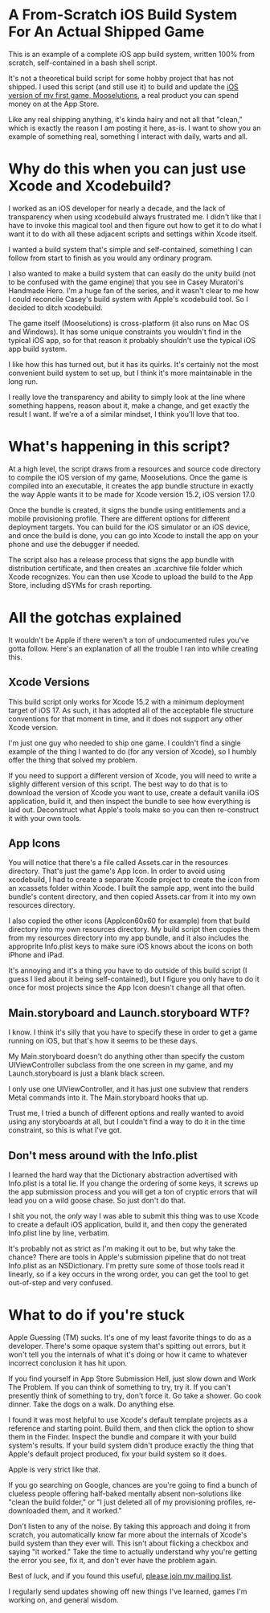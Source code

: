 # A From-Scratch iOS Build System For An Actual Shipped Game
This is an example of a complete iOS app build system, written 100% from scratch, self-contained in a bash shell script.

It's not a theoretical build script for some hobby project that has not shipped. I used this script (and still use it) to build and update the [iOS version of my first game, Mooselutions](https://apps.apple.com/us/app/mooselutions/id6477404960?mt=12), a real product you can spend money on at the App Store.

Like any real shipping anything, it's kinda hairy and not all that "clean," which is exactly the reason I am posting it here, as-is. I want to show you an example of something real, something I interact with daily, warts and all.

# Why do this when you can just use Xcode and Xcodebuild?
I worked as an iOS developer for nearly a decade, and the lack of transparency when using xcodebuild always frustrated me. I didn't like that I have to invoke this magical tool and then figure out how to get it to do what I want it to do with all these adjacent scripts and settings within Xcode itself.

I wanted a build system that's simple and self-contained, something I can follow from start to finish as you would any ordinary program.

I also wanted to make a build system that can easily do the unity build (not to be confused with the game engine) that you see in Casey Muratori's Handmade Hero. I'm a huge fan of the series, and it wasn't clear to me how I could reconcile Casey's build system with Apple's xcodebuild tool. So I decided to ditch xcodebuild.

The game itself (Mooselutions) is cross-platform (it also runs on Mac OS and Windows). It has some unique constraints you wouldn't find in the typical iOS app, so for that reason it probably shouldn't use the typical iOS app build system. 

I like how this has turned out, but it has its quirks. It's certainly not the most convenient build system to set up, but I think it's more maintainable in the long run.

I really love the transparency and ability to simply look at the line where something happens, reason about it, make a change, and get exactly the result I want. If we're a of a similar mindset, I think you'll love that too.

# What's happening in this script?
At a high level, the script draws from a resources and source code directory to compile the iOS version of my game, Mooselutions. Once the game is compiled into an executable, it creates the app bundle structure in exactly the way Apple wants it to be made for Xcode version 15.2, iOS version 17.0

Once the bundle is created, it signs the bundle using entitlements and a mobile provisioning profile. There are different options for different deployment targets. You can build for the iOS simulator or an iOS device, and once the build is done, you can go into Xcode to install the app on your phone and use the debugger if needed.

The script also has a release process that signs the app bundle with distribution certificate, and then creates an .xcarchive file folder which Xcode recognizes. You can then use Xcode to upload the build to the App Store, including dSYMs for crash reporting. 

# All the gotchas explained
It wouldn't be Apple if there weren't a ton of undocumented rules you've gotta follow. Here's an explanation of all the trouble I ran into while creating this.

## Xcode Versions
This build script only works for Xcode 15.2 with a minimum deployment target of iOS 17. As such, it has adopted all of the acceptable file structure conventions for that moment in time, and it does not support any other Xcode version.

I'm just one guy who needed to ship one game. I couldn't find a single example of the thing I wanted to do (for any version of Xcode), so I humbly offer the thing that solved my problem.

If you need to support a different version of Xcode, you will need to write a slighly different version of this script. The best way to do that is to download the version of Xcode you want to use, create a default vanilla iOS application, build it, and then inspect the bundle to see how everything is laid out. Deconstruct what Apple's tools make so you can then re-construct it with your own tools.

## App Icons
You will notice that there's a file called Assets.car in the resources directory. That's just the game's App Icon. In order to avoid using xcodebuild, I had to create a separate Xcode project to create the icon from an xcassets folder within Xcode. I built the sample app, went into the build bundle's content directory, and then copied Assets.car from it into my own resources directory.

I also copied the other icons (AppIcon60x60 for example) from that build directory into my own resources directory. My build script then copies them from my resources directory into my app bundle, and it also includes the approprite Info.plist keys to make sure iOS knows about the icons on both iPhone and iPad.

It's annoying and it's a thing you have to do outside of this build script (I guess I lied about it being self-contained), but I figure you only have to do it once for most projects since the App Icon doesn't change all that often.

## Main.storyboard and Launch.storyboard WTF?
I know. I think it's silly that you have to specify these in order to get a game running on iOS, but that's how it seems to be these days.

My Main.storyboard doesn't do anything other than specify the custom UIViewController subclass from the one screen in my game, and my Launch.storyboard is just a blank black screen.

I only use one UIViewController, and it has just one subview that renders Metal commands into it. The Main.storyboard hooks that up.

Trust me, I tried a bunch of different options and really wanted to avoid using any storyboards at all, but I couldn't find a way to do it in the time constraint, so this is what I've got.

## Don't mess around with the Info.plist
I learned the hard way that the Dictionary abstraction advertised with Info.plist is a total lie. If you change the ordering of some keys, it screws up the app submission process and you will get a ton of cryptic errors that will lead you on a wild goose chase. So just don't do that.

I shit you not, the *only* way I was able to submit this thing was to use Xcode to create a default iOS application, build it, and then copy the generated Info.plist line by line, verbatim.

It's probably not as strict as I'm making it out to be, but why take the chance? There are tools in Apple's submission pipeline that do not treat Info.plist as an NSDictionary. I'm pretty sure some of those tools read it linearly, so if a key occurs in the wrong order, you can get the tool to get out-of-step and very confused.

# What to do if you're stuck
Apple Guessing (TM) sucks. It's one of my least favorite things to do as a developer. There's some opaque system that's spitting out errors, but it won't tell you the internals of what it's doing or how it came to whatever incorrect conclusion it has hit upon.

If you find yourself in App Store Submission Hell, just slow down and Work The Problem. If you can think of something to try, try it. If you can't presently think of something to try, don't force it. Go take a shower. Go cook dinner. Take the dogs on a walk. Do anything else.

I found it was most helpful to use Xcode's default template projects as a reference and starting point. Build them, and then click the option to show them in the Finder. Inspect the bundle and compare it with your build system's results. If your build system didn't produce exactly the thing that Apple's default project produced, fix your build system so it does. 

Apple is very strict like that.

If you go searching on Google, chances are you're going to find a bunch of clueless people offering half-baked mentally absent non-solutions like "clean the build folder," or "I just deleted all of my provisioning profiles, re-downloaded them, and it worked."

Don't listen to any of the noise. By taking this approach and doing it from scratch, you automatically know far more about the internals of Xcode's build system than they ever will. This isn't about flicking a checkbox and saying "it worked." Take the time to actually understand why you're getting the error you see, fix it, and don't ever have the problem again.

Best of luck, and if you found this useful, [please join my mailing list](https://us14.list-manage.com/contact-form?u=c5044b427cbe00b3ddb3882bb&form_id=b722e08e282b4161610adc11783032b3). 

I regularly send updates showing off new things I've learned, games I'm working on, and general wisdom.




